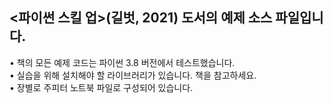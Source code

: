## <파이썬 스킬 업>(길벗, 2021) 도서의 예제 소스 파일입니다.

•	책의 모든 예제 코드는 파이썬 3.8 버전에서 테스트했습니다. </br>
•	실습을 위해 설치해야 할 라이브러리가 있습니다. 책을 참고하세요. </br>
•	장별로 주피터 노트북 파일로 구성되어 있습니다. </br>

